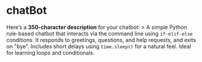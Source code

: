# chatBot
Here’s a **350-character description** for your chatbot:  > A simple Python rule-based chatbot that interacts via the command line using `if-elif-else` conditions. It responds to greetings, questions, and help requests, and exits on "bye". Includes short delays using `time.sleep()` for a natural feel. Ideal for learning loops and conditionals.
